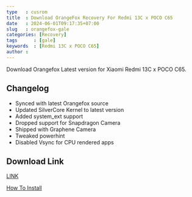 ```yaml
---
type   : cusrom
title  : Download OrangeFox Recovery For Redmi 13C x POCO C65
date   : 2024-06-01T09:17:35+07:00
slug   : orangefox-gale
categories: [Recovery]
tags      : [gale]
keywords  : [Redmi 13C x POCO C65]
author : 
---
```


Download Orangefox Latest version for Xiaomi Redmi 13C x POCO C65.

## Changelog
- Synced with latest Orangefox source
- Updated SilverCore Kernel to latest version
- Added system_ext support
- Dropped support for Snapdragon Camera
- Shipped with Graphene Camera
- Tweaked powerhint
- Disabled Vsync for CPU rendered apps

## Download Link
[LINK](https://sourceforge.net/projects/sheshu/files/sky/OrangeFox/OrangeFox-Unofficial-sky_22_10_2023.img/download)


[How To Install](https://wiki.orangefox.tech/en/guides/installing_orangefox)

